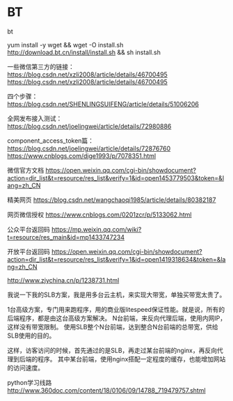 # BT
bt

yum install -y wget && wget -O install.sh http://download.bt.cn/install/install.sh && sh install.sh


一些微信第三方的链接：
https://blog.csdn.net/xzli2008/article/details/46700495
https://blog.csdn.net/xzli2008/article/details/46700495


四个步骤：
https://blog.csdn.net/SHENLINGSUIFENG/article/details/51006206

全网发布接入测试：
https://blog.csdn.net/joelingwei/article/details/72980886

component_access_token篇：
https://blog.csdn.net/joelingwei/article/details/72876760
https://www.cnblogs.com/dige1993/p/7078351.html

微信官方文档
https://open.weixin.qq.com/cgi-bin/showdocument?action=dir_list&t=resource/res_list&verify=1&id=open1453779503&token=&lang=zh_CN


精美网页
https://blog.csdn.net/wangchaoqi1985/article/details/80382187


网页微信授权
https://www.cnblogs.com/0201zcr/p/5133062.html


公众平台返回码
https://mp.weixin.qq.com/wiki?t=resource/res_main&id=mp1433747234

开放平台返回码
https://open.weixin.qq.com/cgi-bin/showdocument?action=dir_list&t=resource/res_list&verify=1&id=open1419318634&token=&lang=zh_CN

http://www.zjychina.cn/p/1238731.html



我说一下我的SLB方案，我是用多台云主机，来实现大带宽，单独买带宽太贵了。 
 
1台高级方案，专门用来跑程序，用的商业版litespeed保证性能。就是说，所有的后端程序，都是由这台高级方案解决。 
N台前端，来反向代理后端，使用内网IP，这样没有带宽限制。 
使用SLB整个N台前端，达到整合N台前端的总带宽，供给SLB使用的目的。 
 
这样，访客访问的时候，首先通过的是SLB，再走过某台前端的nginx，再反向代理到后端的程序。 
其中某台前端，使用nginx搭配一定程度的缓存，也能增加网站的访问速度。 

python学习线路
http://www.360doc.com/content/18/0106/09/14788_719479757.shtml



